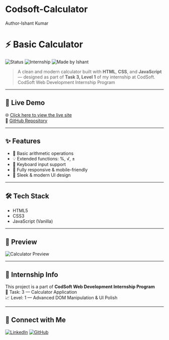 # Codsoft-Calculator
Author-Ishant Kumar
# ⚡ Basic Calculator

![Status](https://img.shields.io/badge/Live%20Demo-Available-00bfff?style=flat-square&logo=githubpages)
![Internship](https://img.shields.io/badge/Task%203-Level%203-orange?style=flat-square&logo=codersrank)
![Made by Ishant](https://img.shields.io/badge/Made%20by-Ishant%20Kumar-blueviolet?style=flat-square)

> A clean and modern calculator built with **HTML**, **CSS**, and **JavaScript** — designed as part of **Task 3, Level 1** of my internship at CodSoft.
> CodSoft Web Development Internship Program
---

## 🚀 Live Demo

🌐 [Click here to view the live site](https://anirban4ru.github.io/Codsoft-Calculator/)  
📂 [GitHub Repository](https://github.com/Ishantcode/Codsoft-Calculator.git)

---

## ✨ Features

- 🧮 Basic arithmetic operations
- 💡 Extended functions: %, √, ±
- 🎯 Keyboard input support
- 📱 Fully responsive & mobile-friendly
- 🎨 Sleek & modern UI design

---

## 🛠️ Tech Stack

- HTML5  
- CSS3  
- JavaScript (Vanilla)

---

## 📸 Preview

![Calculator Preview](https://github.com/Anirban4ru/Codsoft-Calculator/raw/main/assets/preview.png)

---

## 📌 Internship Info

This project is a part of **CodSoft Web Development Internship Program**  
📁 Task: 3 — Calculator Application  
📈 Level: 1 — Advanced DOM Manipulation & UI Polish

---

## 🤝 Connect with Me

[![LinkedIn](https://img.shields.io/badge/LinkedIn-Ishant%20Kumar-blue?style=flat-square&logo=linkedin)](https://www.linkedin.com/in/ishant-kumar-0827b2321)
[![GitHub](https://img.shields.io/badge/GitHub-Ishantcode-black?style=flat-square&logo=github)](https://github.com/Ishantcode)
